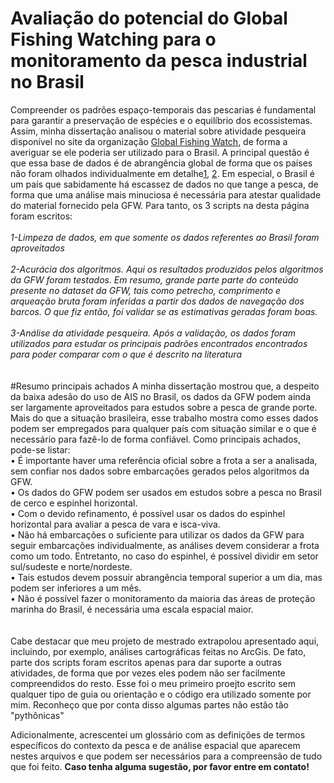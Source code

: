 # Avaliação do potencial do Global Fishing Watching para o monitoramento da pesca industrial no Brasil


Compreender os padrões espaço-temporais das pescarias é fundamental para garantir a preservação de espécies e o equilíbrio dos ecossistemas. Assim, minha dissertação analisou o material sobre atividade pesqueira disponível no site da organização [Global Fishing Watch](https://globalfishingwatch.org/), de forma a averiguar se ele poderia ser utilizado para o Brasil. A principal  questão é que essa base de dados é de abrangência global de forma que os países não foram olhados individualmente em detalhe[1](https://www.fao.org/documents/card/en/c/ca7012en/), [2](https://www.science.org/doi/10.1126/science.aao5646]). Em especial, o Brasil é um país que sabidamente há escassez de dados no que tange a pesca, de forma que uma análise mais minuciosa é necessária para atestar qualidade do material fornecido pela GFW. Para tanto, os 3 scripts na desta página foram escritos:
<br />
<br />
_1-Limpeza de dados, em que somente os dados referentes ao Brasil foram aproveitados_
<br />
<br />
_2-Acurácia dos algoritmos. Aqui os resultados produzidos pelos algoritmos da GFW foram testados. Em resumo, grande parte parte do conteúdo presente no dataset da GFW, tais como petrecho, comprimento e arqueação bruta foram inferidas a partir dos dados de navegação dos barcos. O que fiz então, foi validar se as estimativas geradas foram boas._
<br />
<br />
_3-Análise da atividade pesqueira. Após a validação, os dados foram utilizados para estudar os principais padrões encontrados encontrados para poder comparar com o que é descrito na literatura_
<br />
<br />
<br />
#Resumo principais achados
A minha dissertação mostrou que, a despeito da baixa adesão do uso de AIS no Brasil, os dados da GFW podem ainda ser largamente aproveitados para estudos sobre a pesca de grande porte. Mais do que a situação brasileira, esse trabalho mostra como esses dados podem ser empregados para qualquer país com situação similar e o que é necessário para fazê-lo de forma confiável. Como principais achados, pode-se listar:<br />
• É importante haver uma referência oficial sobre a frota a ser a analisada, sem confiar nos dados sobre embarcações gerados pelos algoritmos da GFW.<br />
• Os dados do GFW podem ser usados em estudos sobre a pesca no Brasil de cerco e espinhel horizontal.<br />
• Com o devido refinamento, é possível usar os dados do espinhel horizontal para avaliar a pesca de vara e isca-viva.<br />
• Não há embarcações o suficiente para utilizar os dados da GFW para seguir embarcações individualmente, as análises devem considerar a frota como um todo. Entretanto, no caso do espinhel, é possível dividir em setor sul/sudeste e norte/nordeste. <br />
• Tais estudos devem possuir abrangência temporal superior a um dia, mas podem ser inferiores a um mês.<br />
• Não é possível fazer o monitoramento da maioria das áreas de proteção marinha do Brasil, é necessária uma escala espacial maior. <br />
<br />
<br />
Cabe destacar que meu projeto de mestrado extrapolou apresentado aqui, incluindo, por exemplo, análises cartográficas feitas no ArcGis. De fato, parte dos scripts foram escritos apenas para dar suporte a outras atividades, de forma que por vezes eles podem não ser facilmente compreendidos do resto. Esse foi o meu primeiro proejto escrito sem qualquer tipo de guia ou orientação e o código era utilizado somente por mim. Reconheço que por conta disso algumas partes não estão tão "pythônicas"

Adicionalmente, acrescentei um glossário com as definições de termos específicos do contexto da pesca e de análise espacial que aparecem nestes arquivos e que podem ser necessários para a compreensão de tudo que foi feito. __Caso tenha alguma sugestão, por favor entre em contato!__
